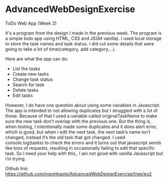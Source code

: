 # AdvancedWebDesignExercise
ToDo Web App (Week 2)

It's a program from the design I made in the previous week. The program is a simple todo app using HTML, CSS and JS(All vanilla). 
I used local storage to store the task names and task status. 
I did cut some details that were going to take a lot of time(category, add category,...).

Here are what the app can do:
- List the tasks
- Create new tasks
- Change task status
- Search for task
- Delete tasks
- Edit tasks

However, I do have one question about using some variables in Javascript. 
The app is intended to not allowing duplicates but I struggled with a lot of those. 
Because of that I used a variable called originalTaskName to make sure the new task don’t overlap with the previous one.
But the thing is, when testing, I intentionally made some duplicates and it does alert error, which is good, but when i edit the next task, 
the next task’s name isn’t changed, instead it’s the old task that got changed. I used console.log(tasks) to check the errors 
and it turns out that javascript sends like tons of requests, resulting in occasionally failing to edit that specific task. 
So I need your help with this,. I am not good with vanilla Javascript but i’m trying. 

Github link: https://github.com/ngoinhaoto/AdvancedWebDesignExercise/tree/eo2
